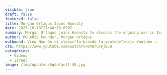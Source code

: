 ```yaml
---
visible: true
draft: false
featured: false
title: Morgan Ortagus Joins Hannity
date: 2023-10-18T21:44:13.699Z
summary: Morgan Ortagus joins Hannity to discuss the ongoing war in Israel.
author: POLARIS Founder, Morgan Ortagus
outbound: View Now On <i class="fa-brands fa-youtube"></i> Youtube →
cta: https://www.youtube.com/watch?v=D4UruYFjEuQ
categories:
  - Videos
  - Israel
image: /img/updates/hqdefault-46.jpg
---
```

